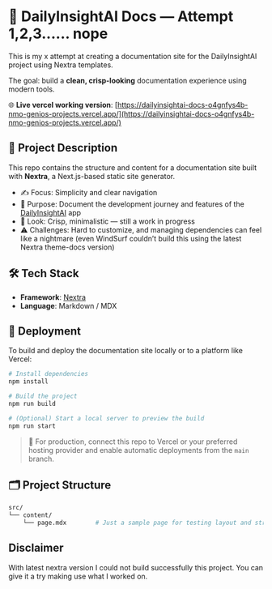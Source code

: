 
# 📘 DailyInsightAI Docs — Attempt 1,2,3...... nope

This is my x attempt at creating a documentation site for the DailyInsightAI project using Nextra templates.

The goal: build a **clean, crisp-looking** documentation experience using modern tools.

🌐 **Live vercel working version**: [https://dailyinsightai-docs-o4gnfys4b-nmo-genios-projects.vercel.app/](https://dailyinsightai-docs-o4gnfys4b-nmo-genios-projects.vercel.app/)

## 🚀 Project Description

This repo contains the structure and content for a documentation site built with **Nextra**, a Next.js-based static site generator.

- ✍️ Focus: Simplicity and clear navigation
- 🎯 Purpose: Document the development journey and features of the [DailyInsightAI](https://github.com/nmo-genio/dailyinsightai) app
- 🎨 Look: Crisp, minimalistic — still a work in progress
- ⚠️ Challenges: Hard to customize, and managing dependencies can feel like a nightmare
  (even WindSurf couldn’t build this using the latest Nextra theme-docs version)

## 🛠️ Tech Stack

- **Framework**: [Nextra](https://nextra.site/)
- **Language**: Markdown / MDX

## 🚀 Deployment

To build and deploy the documentation site locally or to a platform like Vercel:

```bash
# Install dependencies
npm install

# Build the project
npm run build

# (Optional) Start a local server to preview the build
npm run start
```

> 📝 For production, connect this repo to Vercel or your preferred hosting provider and enable automatic deployments from the `main` branch.

## 🗂️ Project Structure

```bash
src/
└── content/
    └── page.mdx        # Just a sample page for testing layout and structure
```

## Disclaimer
With latest nextra version I could not build successfully this project. You can give it a try making use what I worked on.